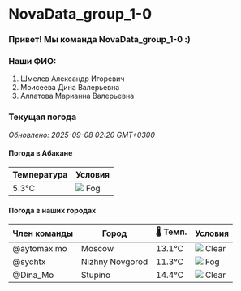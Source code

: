 # NovaData_group_1-0
### Привет! Мы команда NovaData_group_1-0 :)

### Наши ФИО:
1. Шмелев Александр Игоревич
2. Моисеева Дина Валерьевна
3. Алпатова Марианна Валерьевна

### Текущая погода
<!-- WEATHER:START -->
_Обновлено: 2025-09-08 02:20 GMT+0300_

#### Погода в Абакане

| Температура | Условия |
|-------------|----------|
| 5.3°C     | ![](https://cdn.weatherapi.com/weather/64x64/day/248.png) Fog |

#### Погода в наших городах

| Член команды  | Город               | 🌡️ Темп.  | Условия          |
|---------------|---------------------|-----------|--------------------|
| @aytomaximo    | Moscow              |   13.1°C | ![](https://cdn.weatherapi.com/weather/64x64/night/113.png) Clear        |
| @sychtx        | Nizhny Novgorod     |   11.3°C | ![](https://cdn.weatherapi.com/weather/64x64/night/248.png) Fog          |
| @Dina_Mo       | Stupino             |   14.4°C | ![](https://cdn.weatherapi.com/weather/64x64/night/113.png) Clear        |

<!-- WEATHER:END -->
